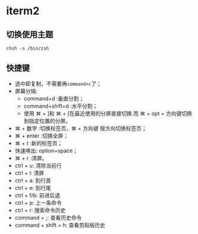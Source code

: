 # iterm2

## 切换使用主题

`chsh -s /bin/zsh`

## 快捷键

- 选中即复制，不需要再`command+c`了；
- 屏幕分隔:
  - command+d :垂直分割；
  - command+shift+d :水平分割；
  - 使用 ⌘ + ]和 ⌘ + [在最近使用的分屏直接切换.而 ⌘ + opt + 方向键切换到指定位置的分屏。
- ⌘ + 数字 :切换标签页，⌘ + 方向键 按方向切换标签页；
- ⌘ + enter :切换全屏；
- ⌘ + t :新的标签页；
- 快速唤出: option+space；
- ⌘ + r :清屏。
- ctrl + u: 清除当前行
- ctrl + l: 清屏
- ctrl + a: 到行首
- ctrl + e: 到行尾
- ctrl + f/b: 前进后退
- ctrl + p: 上一条命令
- ctrl + r: 搜索命令历史
- command + ;: 查看历史命令
- command + shift + h: 查看剪贴板历史
